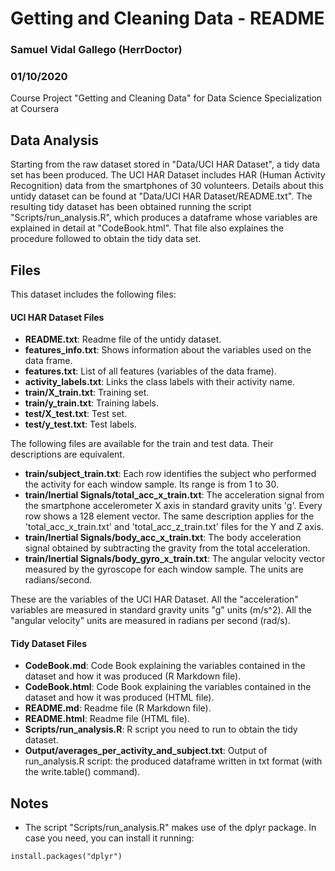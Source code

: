 # Getting and Cleaning Data - README
### Samuel Vidal Gallego (HerrDoctor)
### 01/10/2020

Course Project "Getting and Cleaning Data" for Data Science Specialization at Coursera


## Data Analysis

Starting from the raw dataset stored in "Data/UCI HAR Dataset", a tidy data set has been produced. The UCI HAR Dataset includes HAR (Human Activity Recognition) data from the smartphones of 30 volunteers. Details about this untidy dataset can be found at "Data/UCI HAR Dataset/README.txt". The resulting tidy dataset has been obtained running the script "Scripts/run_analysis.R", which produces a dataframe whose variables are explained in detail at "CodeBook.html". That file also explaines the procedure followed to obtain the tidy data set.


## Files

This dataset includes the following files:

#### UCI HAR Dataset Files

* **README.txt**: Readme file of the untidy dataset.
* **features_info.txt**: Shows information about the variables used on the data frame.
* **features.txt**: List of all features (variables of the data frame).
* **activity_labels.txt**: Links the class labels with their activity name.
* **train/X_train.txt**: Training set.
* **train/y_train.txt**: Training labels.
* **test/X_test.txt**: Test set.
* **test/y_test.txt**: Test labels.

The following files are available for the train and test data. Their descriptions are equivalent.

* **train/subject_train.txt**: Each row identifies the subject who performed the activity for each window sample. Its range is from 1 to 30. 
* **train/Inertial Signals/total_acc_x_train.txt**: The acceleration signal from the smartphone accelerometer X axis in standard gravity units 'g'. Every row shows a 128 element vector. The same description applies for the 'total_acc_x_train.txt' and 'total_acc_z_train.txt' files for the Y and Z axis. 
* **train/Inertial Signals/body_acc_x_train.txt**: The body acceleration signal obtained by subtracting the gravity from the total acceleration. 
* **train/Inertial Signals/body_gyro_x_train.txt**: The angular velocity vector measured by the gyroscope for each window sample. The units are radians/second. 

These are the variables of the UCI HAR Dataset. All the "acceleration" variables are measured in standard gravity units "g" units (m/s^2). All the "angular velocity" units are measured in radians per second (rad/s).

#### Tidy Dataset Files

* **CodeBook.md**: Code Book explaining the variables contained in the dataset and how it was produced (R Markdown file).
* **CodeBook.html**: Code Book explaining the variables contained in the dataset and how it was produced (HTML file).
* **README.md**: Readme file (R Markdown file).
* **README.html**: Readme file (HTML file).
* **Scripts/run_analysis.R**: R script you need to run to obtain the tidy dataset.
* **Output/averages_per_activity_and_subject.txt**: Output of run_analysis.R script: the produced dataframe written in txt format (with the write.table() command).


## Notes

* The script "Scripts/run_analysis.R" makes use of the dplyr package. In case you need, you can install it running:

```
install.packages("dplyr")
```
